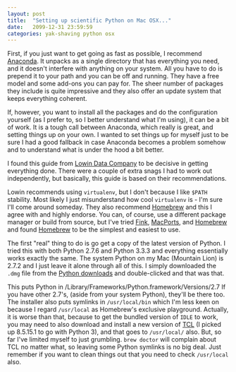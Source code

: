 ```yaml
---
layout: post
title:  "Setting up scientific Python on Mac OSX..."
date:   2099-12-31 23:59:59
categories: yak-shaving python osx
---
```


First, if you just want to get going as fast as possible, I recommend 
[Anaconda](https://store.continuum.io/cshop/anaconda/). It unpacks as a single 
directory that has everything you need, and it doesn't interfere with anything 
on your system. 
All you have to do is prepend it to your
path and you can be off and running. They have a free model and some add-ons you 
can pay for. The sheer number of packages they include is quite impressive and 
they also offer an update system that keeps everything coherent.

If, however, you want to install all the packages and do the configuration 
yourself (as I prefer to, so I better understand what I'm using), it can be a 
bit of work. It is a tough call between Anaconda, which really is great, and setting
things up on your own. I wanted to set things up for myself just to be sure I had
a good fallback in case Anaconda becomes a problem somehow and to understand what 
is under the hood a bit better.

I found this guide from 
[Lowin Data Company](http://www.lowindata.com/2013/installing-scientific-python-on-mac-os-x/)
to be decisive in getting everything done. There were a couple of extra snags I had 
to work out independently, but basically, this guide is based on their recommendations.

Lowin recommends using `virtualenv`, but I don't because I like `$PATH` stability. 
Most likely I just misunderstand how cool `virtualenv` is - I'm sure I'll come around
someday. They 
also recommend [Homebrew](http://brew.sh) and this I agree with and highly endorse.
You can, of course, use a different package manager or build from source, but I've 
tried [Fink](http://www.finkproject.org), [MacPorts](http://www.macports.org), and 
[Homebrew](http://brew.sh) and found [Homebrew](http://brew.sh) to be the simplest and
easiest to use.

The first "real" thing to do is go get a copy of the latest version of Python. I tried
this with both Python 2.7.6 and Python 3.3.3 and everything essentially works exactly the
same. The system Python on my Mac (Mountain Lion) is 2.7.2 and I just leave it alone through
all of this. I simply downloaded the `.dmg` file from the 
[Python downloads](https://www.python.org/downloads/)
and double-clicked and that was that. 

This puts Python in 
    /Library/Frameworks/Python.framework/Versions/2.7
If you have other 2.7's, (aside from your system Python), they'll be there too. The installer
also puts symlinks in `/usr/local/bin` which I'm less keen on because I regard `/usr/local`
as Homebrew's exclusive playground. Actually, it is worse than that, because to get the 
bundled version of `IDLE` to work, you may need to also download and install a new 
version of [TCL](http://www.activestate.com/activetcl/downloads) (I picked up 8.5.15.1 to
go with Python 3), and that goes to `/usr/local/` also. But, so far I've limited myself 
to just grumbling. `brew doctor` will complain about TCL no matter what, so leaving some 
Python symlinks is no big deal. Just remember if you want to clean things out that you 
need to check `/usr/local` also.

